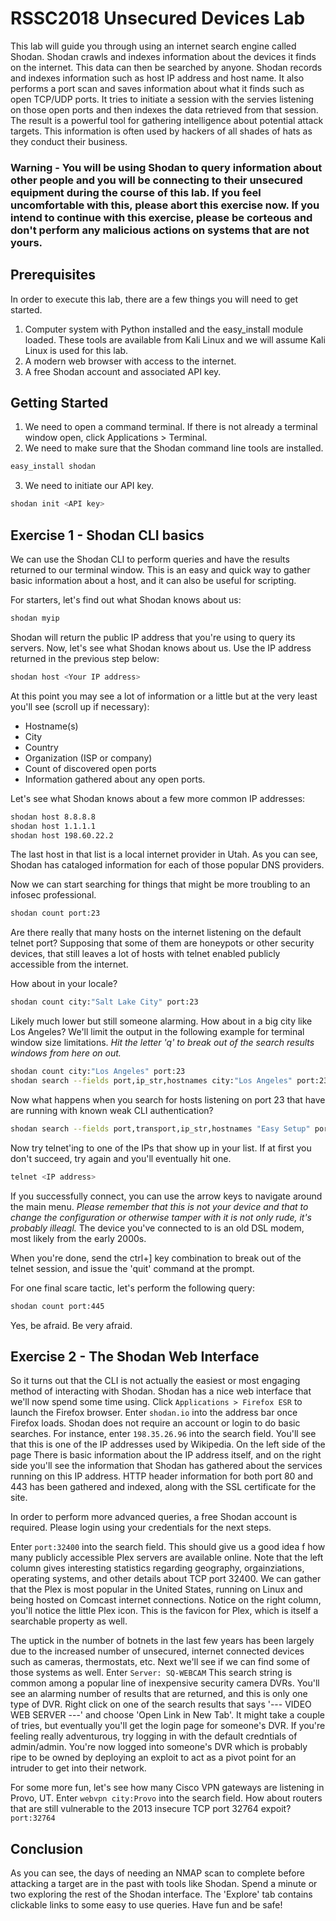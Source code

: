 # RSSC2018 Unsecured Devices Lab

This lab will guide you through using an internet search engine called Shodan. Shodan crawls and indexes information about the devices it finds on the internet. This data can then be searched by anyone. Shodan records and indexes information such as host IP address and host name. It also performs a port scan and saves information about what it finds such as open TCP/UDP ports. It tries to initiate a session with the servies listening on those open ports and then indexes the data retrieved from that session.  The result is a powerful tool for gathering intelligence about potential attack targets. This information is often used by hackers of all shades of hats as they conduct their business.

### Warning - You will be using Shodan to query information about other people and you will be connecting to their unsecured equipment during the course of this lab. If you feel uncomfortable with this, please abort this exercise now. If you intend to continue with this exercise, please be corteous and don't perform any malicious actions on systems that are not yours.

## Prerequisites

In order to execute this lab, there are a few things you will need to get started.
1. Computer system with Python installed and the easy_install module loaded. These tools are available from Kali Linux and we will assume Kali Linux is used for this lab.
2. A modern web browser with access to the internet.
3. A free Shodan account and associated API key.

## Getting Started

1. We need to open a command terminal. If there is not already a terminal window open, click Applications > Terminal.
2. We need to make sure that the Shodan command line tools are installed. 
```bash
easy_install shodan
```
3. We need to initiate our API key.
```bash
shodan init <API key>
```
## Exercise 1 - Shodan CLI basics

We can use the Shodan CLI to perform queries and have the results returned to our terminal window.  This is an easy and quick way to gather basic information about a host, and it can also be useful for scripting.

For starters, let's find out what Shodan knows about us:
```bash
shodan myip
```
Shodan will return the public IP address that you're using to query its servers.  Now, let's see what Shodan knows about us. Use the IP address returned in the previous step below:
```bash
shodan host <Your IP address>
```
At this point you may see a lot of information or a little but at the very least you'll see (scroll up if necessary):
* Hostname(s)
* City
* Country
* Organization (ISP or company)
* Count of discovered open ports
* Information gathered about any open ports.

Let's see what Shodan knows about a few more common IP addresses:
```bash
shodan host 8.8.8.8
shodan host 1.1.1.1
shodan host 198.60.22.2
```
The last host in that list is a local internet provider in Utah.  As you can see, Shodan has cataloged information for each of those popular DNS providers.

Now we can start searching for things that might be more troubling to an infosec professional.
```bash
shodan count port:23
```
Are there really that many hosts on the internet listening on the default telnet port? Supposing that some of them are honeypots or other security devices, that still leaves a lot of hosts with telnet enabled publicly accessible from the internet.  

How about in your locale?
```bash
shodan count city:"Salt Lake City" port:23
```
Likely much lower but still someone alarming. How about in a big city like Los Angeles? We'll limit the output in the following example for terminal window size limitations. *Hit the letter 'q' to break out of the search results windows from here on out.*
```bash
shodan count city:"Los Angeles" port:23
shodan search --fields port,ip_str,hostnames city:"Los Angeles" port:23 --limit 10
```
Now what happens when you search for hosts listening on port 23 that have are running with known weak CLI authentication?
```bash
shodan search --fields port,transport,ip_str,hostnames "Easy Setup" port:23 --limit 10
```
Now try telnet'ing to one of the IPs that show up in your list.  If at first you don't succeed, try again and you'll eventually hit one.
```bash
telnet <IP address>
```
If you successfully connect, you can use the arrow keys to navigate around the main menu.  *Please remember that this is not your device and that to change the configuration or otherwise tamper with it is not only rude, it's probably illeagl.*
The device you've connected to is an old DSL modem, most likely from the early 2000s.

When you're done, send the ctrl+] key combination to break out of the telnet session, and issue the 'quit' command at the prompt.

For one final scare tactic, let's perform the following query:
```bash
shodan count port:445
```
Yes, be afraid. Be very afraid.

## Exercise 2 - The Shodan Web Interface

So it turns out that the CLI is not actually the easiest or most engaging method of interacting with Shodan. Shodan has a nice web interface that we'll now spend some time using. 
Click ```Applications > Firefox ESR``` to launch the Firefox browser. Enter ```shodan.io``` into the address bar once Firefox loads. Shodan does not require an account or login to do basic searches. For instance, enter ```198.35.26.96``` into the search field. You'll see that this is one of the IP addresses used by Wikipedia.  On the left side of the page There is basic information about the IP address itself, and on the right side you'll see the information that Shodan has gathered about the services running on this IP address. HTTP header information for both port 80 and 443 has been gathered and indexed, along with the SSL certificate for the site.

In order to perform more advanced queries, a free Shodan account is required.  Please login using your credentials for the next steps.

Enter ```port:32400``` into the search field. This should give us a good idea f how many publicly accessible Plex servers are available online. Note that the left column gives interesting statistics regarding geography, orgainziations, operating systems, and other details about TCP port 32400. We can gather that the Plex is most popular in the United States, running on Linux and being hosted on Comcast internet connections. Notice on the right column, you'll notice the little Plex icon.  This is the favicon for Plex, which is itself a searchable property as well.

The uptick in the number of botnets in the last few years has been largely due to the increased number of unsecured, internet connected devices such as cameras, thermostats, etc. Next we'll see if we can find some of those systems as well.  Enter ```Server: SQ-WEBCAM``` This search string is common among a popular line of inexpensive security camera DVRs. You'll see an alarming number of results that are returned, and this is only one type of DVR. Right click on one of the search results that says '--- VIDEO WEB SERVER ---' and choose 'Open Link in New Tab'.  It might take a couple of tries, but eventually you'll get the login page for someone's DVR. If you're feeling really adventurous, try logging in with the default credntials of admin/admin.  You're now logged into someone's DVR which is probably ripe to be owned by deploying an exploit to act as a pivot point for an intruder to get into their network.

For some more fun, let's see how many Cisco VPN gateways are listening in Provo, UT. Enter ```webvpn city:Provo``` into the search field.  How about routers that are still vulnerable to the 2013 insecure TCP port 32764 expoit? ```port:32764```

## Conclusion

As you can see, the days of needing an NMAP scan to complete before attacking a target are in the past with tools like Shodan. Spend a minute or two exploring the rest of the Shodan interface. The 'Explore' tab contains clickable links to some easy to use queries. Have fun and be safe!






